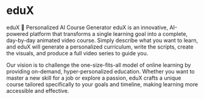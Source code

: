 # eduX

eduX 🤖 Personalized AI Course Generator eduX is an innovative, AI-powered platform that transforms a single learning goal into a complete, day-by-day animated video course. Simply describe what you want to learn, and eduX will generate a personalized curriculum, write the scripts, create the visuals, and produce a full video series to guide you.

Our vision is to challenge the one-size-fits-all model of online learning by providing on-demand, hyper-personalized education. Whether you want to master a new skill for a job or explore a passion, eduX crafts a unique course tailored specifically to your goals and timeline, making learning more accessible and effective.

